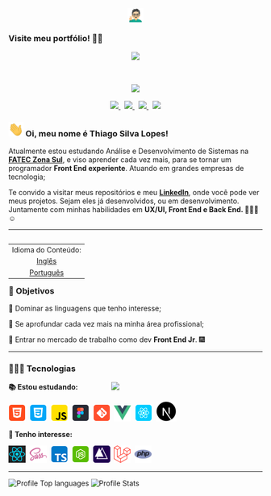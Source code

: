 <!-- Link para o meu portfólio: -->
<p align="center">
    <a target="_blank" href="https://thiagosl.netlify.app/">
      <img src="./assets/portfolioEmoji.png" width="30px" align="center">
    </a>
</p>

### Visite meu portfólio! ☝🏼

<!-- Divisor animado em GIF: -->
<p align="center">
    <img src="https://user-images.githubusercontent.com/57417305/81239377-13bd3c00-8fdb-11ea-9567-30a27becb1bf.gif">
</p>
  &nbsp;
  <p align="center">
  <!-- Badge - Profile View Counter -->
   <img src="https://komarev.com/ghpvc/?username=Thiagoow&style=plastic&color=0007c4">
</p>
<p align="center">
  <!-- Badge - LinkedIn -->
  <a href="https://www.linkedin.com/in/thiagosilvaloopes/">
    <img src="https://img.shields.io/badge/-LinkedIn-0e00cf?style=round-square&logo=Linkedin&logoColor=white&link=https://www.linkedin.com/in/thiagosilvaloopes/">
  </a>
  &nbsp;
  <!-- Badge - Email -->
  <a href="mailto:thiagodrive08@hotmail.com">
    <img src="https://img.shields.io/badge/-Meu%20Email-ff0000?style=round-square&logo=microsoft-outlook&logoColor=white&link=mailto:thiagodrive08@hotmail.com">
  </a>
   &nbsp;
<!-- Badge - My Settings -->
  <a href="https://github.com/Thiagoow/My-Settings">
    <img src="https://img.shields.io/badge/-Minhas%20Configs-06c91a?logo=visual-studio-code">
  </a>
   &nbsp;
    <!-- Badge - Instagram -->
  <a href="https://www.instagram.com/thiagosilvaloopes/">
    <img src="https://img.shields.io/badge/-Instagram%20-ff7b00?style=round-square&logo=instagram&logoColor=white&link=https://www.instagram.com/thiagosilvaloopes/">
  </a>
</p>

<!-- Apresentação -->

### <img src="assets/icons/hello.gif" width="30px"> Oi, meu nome é Thiago Silva Lopes!

<p>Atualmente estou estudando Análise e Desenvolvimento de Sistemas na <strong> <a target="_blank" href="https://www.linkedin.com/company/fatec-zona-sul?originalSubdomain=br">FATEC Zona Sul</a></strong>, e viso aprender cada vez mais, para se tornar um programador <strong>Front End experiente</strong>. Atuando em grandes empresas de tecnologia;</p>
<p>Te convido a visitar meus repositórios e meu <strong><a target="_blank" href="https://www.linkedin.com/in/thiagosilvaloopes/">LinkedIn</a></strong>, onde você pode ver meus projetos. Sejam eles já desenvolvidos, ou em desenvolvimento. Juntamente com minhas habilidades em <strong>UX/UI, Front End e Back End. 🤟🏼😁☺</strong>

---

<!-- ReadMe em EN & PT-BR: -->
<table align="right">
 <td>Idioma do Conteúdo:</td>
 <tr><td align="center"><a href="README.md">Inglês</a></td></tr>
 <tr><td align="center"><a href="README_PT-BR.md">Português</a></td></tr>
</table>

### 🎯 Objetivos

<p>📌 Dominar as linguagens que tenho interesse;</p>
<p>📌 Se aprofundar cada vez mais na minha área profissional;</p>
<p>📌 Entrar no mercado de trabalho como dev <strong>Front End Jr</strong>. 🎆</p>

---

### 👨🏻‍💻 Tecnologias

<!-- GIF Gato digitando :p -->
<img src="https://media.giphy.com/media/WUlplcMpOCEmTGBtBW/giphy.gif" width="300px" align="right">

**📚 Estou estudando:**

<p align="left">
  <!-- HTML Icon -->
  <img src="assets/icons/html.png">&nbsp;
  <!-- CSS Icon -->
  <img src="assets/icons/css.png">&nbsp;
  <!-- JS Icon -->
  <img src="assets/icons/js.png">&nbsp;
  <!-- Figma Icon -->
  <img src="assets/icons/figma.png">&nbsp;
  <!--AdobeXD Icon
  <img src="assets/icons/adobeXD.png">&nbsp;-->
  <!-- AdobePS Icon
  <img src="assets/icons/ps.png">&nbsp;-->
  <!-- Git Icon -->
  <img src="assets/icons/git.png">&nbsp;
  <!--VueJS Icon-->
  <img src="assets/icons/vuejs.png">&nbsp;
  <!-- React Icon -->
  <img src="assets/icons/react.png">&nbsp;
  <!-- NextJS Icon -->
  <img src="assets/icons/nextjs.png">&nbsp;
</p>

**🚀 Tenho interesse:**

<p align="left">
  <!-- React Native Icon -->
  <img src="assets/icons/reactnative.png">&nbsp;
  <!-- Sass Icon -->
  <img src="assets/icons/sass.png">&nbsp;
  <!-- TS Icon -->
  <img src="assets/icons/ts.png">&nbsp;
  <!-- NodeJS Icon -->
  <img src="assets/icons/nodejs.png">&nbsp;
  <!-- AdonisJS Icon -->
  <img src="assets/icons/adonisjs.png">&nbsp;
  <!-- Laravel Icon -->
  <img src="assets/icons/laravel.png">&nbsp;
  <!-- PHP Icon -->
  <img src="assets/icons/php.png">&nbsp;
</p>

<!--Add a line to split sections-->

---

<!--Configs on: https://github.com/anuraghazra/github-readme-stats
-->

![Profile Top languages](https://github-readme-stats.vercel.app/api/top-langs/?username=Thiagoow&layout=compact&custom_title=Thiagoow%20-%20Linguagens%20Mais%20Utilizadas:&theme=dark&hide_border=true&hide=visual%20basic%20.net)
![Profile Stats](https://github-readme-stats.vercel.app/api?username=Thiagoow&showassets_icons=true&theme=dark&hide_border=true&custom_title=Thiago%20Silva%20Lopes%20-%20Estatísticas%20do%20GitHub:&include_all_commits=true&hide=issues,contribs)
